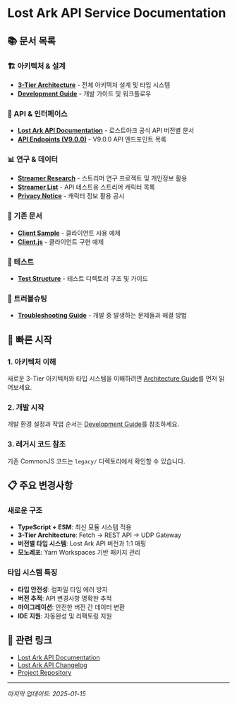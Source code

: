 # Lost Ark API Service Documentation

## 📚 문서 목록

### 🏗️ 아키텍처 & 설계

- [**3-Tier Architecture**](./architecture.md) - 전체 아키텍처 설계 및 타입
  시스템
- [**Development Guide**](./development-guide.md) - 개발 가이드 및 워크플로우

### 🔌 API & 인터페이스

- [**Lost Ark API Documentation**](./lostark-api/README.md) - 로스트아크 공식
  API 버전별 문서
- [**API Endpoints (V9.0.0)**](./lostark-api/V9.0.0/api-endpoints.md) - V9.0.0
  API 엔드포인트 목록

### 📊 연구 & 데이터

- [**Streamer Research**](./streamer-research/README.md) - 스트리머 연구
  프로젝트 및 개인정보 활용
- [**Streamer List**](./streamer-research/streamer-list.md) - API 테스트용
  스트리머 캐릭터 목록
- [**Privacy Notice**](./streamer-research/privacy-notice.md) - 캐릭터 정보 활용
  공시

### 📖 기존 문서

- [**Client Sample**](./client/client-sample.md) - 클라이언트 사용 예제
- [**Client.js**](./client/client.js) - 클라이언트 구현 예제

### 🧪 테스트

- [**Test Structure**](./tests/README.md) - 테스트 디렉토리 구조 및 가이드

### 🔧 트러블슈팅

- [**Troubleshooting Guide**](./troubleshooting/Index.md) - 개발 중 발생하는
  문제들과 해결 방법

## 🚀 빠른 시작

### 1. 아키텍처 이해

새로운 3-Tier 아키텍처와 타입 시스템을 이해하려면
[Architecture Guide](./architecture.md)를 먼저 읽어보세요.

### 2. 개발 시작

개발 환경 설정과 작업 순서는 [Development Guide](./development-guide.md)를
참조하세요.

### 3. 레거시 코드 참조

기존 CommonJS 코드는 `legacy/` 디렉토리에서 확인할 수 있습니다.

## 📋 주요 변경사항

### 새로운 구조

- **TypeScript + ESM**: 최신 모듈 시스템 적용
- **3-Tier Architecture**: Fetch → REST API → UDP Gateway
- **버전별 타입 시스템**: Lost Ark API 버전과 1:1 매핑
- **모노레포**: Yarn Workspaces 기반 패키지 관리

### 타입 시스템 특징

- **타입 안전성**: 컴파일 타임 에러 방지
- **버전 추적**: API 변경사항 명확한 추적
- **마이그레이션**: 안전한 버전 간 데이터 변환
- **IDE 지원**: 자동완성 및 리팩토링 지원

## 🔗 관련 링크

- [Lost Ark API Documentation](https://developer-lostark.game.onstove.com/)
- [Lost Ark API Changelog](https://developer-lostark.game.onstove.com/changelog)
- [Project Repository](https://github.com/artbiit/lostark-api-service)

---

_마지막 업데이트: 2025-01-15_
